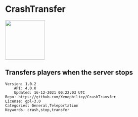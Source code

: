 # CrashTransfer
<img src="https://raw.githubusercontent.com/Xenophilicy/CrashTransfer/b5def4f77aa7038e20abdfb78b6b12bfbffbeae3/icon.png" width="128" height="128" />

## Transfers players when the server stops
```properties
Version: 1.0.2
    API: 4.0.0
    Updated: 16-12-2021 00:22:03 UTC
Repo: https://github.com/Xenophilicy/CrashTransfer
License: gpl-3.0
Categories: General,Teleportation
Keywords: crash,stop,transfer
```